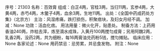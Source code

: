 序号：21303
名称：百效膏
组成：白芷4两，官桂3两，当归11两，玄参4两，大黄4两，赤芍4两，木鳖子4两，血余3两，生地11两。
出处：《全国中药成药处方集》（北京方）
主治：风湿疼痛，跌打损伤，积聚痞块，及妇女月经不调。
加减：None
功效：活血化痞。
用法用量：微火化开，贴患处。
制备方法：上药用香油240两，炸枯去滓，炼至滴水成珠，入黄丹100两搅匀成膏；另用阿魏2两，乳香2两，没药2两，共为细粉，每16两膏油兑药粉5钱，搅匀摊贴。
临床应用：None
各家论述：None
用药禁忌：忌劳累，并忌食发物。
附注：None

